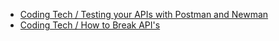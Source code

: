 * [Coding Tech / Testing your APIs with Postman and Newman](https://www.youtube.com/watch?v=fTtA9qXkNAk)
* [Coding Tech / How to Break API's](https://www.youtube.com/watch?v=bM0dem12P4Y)
